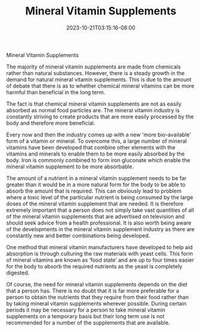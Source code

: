 ﻿---
title: "Mineral Vitamin Supplements"
date: 2023-10-21T03:15:16-08:00
description: "Vitamins Tips for Web Success"
featured_image: "/images/Vitamins.jpg"
tags: ["Vitamins"]
---

Mineral Vitamin Supplements

The majority of mineral vitamin supplements are made from chemicals rather than natural substances. However, there is a steady growth in the demand for natural mineral vitamin supplements. This is due to the amount of debate that there is as to whether chemical mineral vitamins can be more harmful than beneficial in the long term.

The fact is that chemical mineral vitamin supplements are not as easily absorbed as normal food particles are. The mineral vitamin industry is constantly striving to create products that are more easily processed by the body and therefore more beneficial. 

Every now and then the industry comes up with a new 'more bio-available' form of a vitamin or mineral. To overcome this, a large number of mineral vitamins have been developed that combine other elements with the vitamins and minerals to enable them to be more easily absorbed by the body. Iron is commonly combined to form iron gluconate which enable the mineral vitamin supplement to be more absorbable.

The amount of a nutrient in a mineral vitamin supplement needs to be far greater than it would be in a more natural form for the body to be able to absorb the amount that is required. This can obviously lead to problem where a toxic level of the particular nutrient is being consumed by the large doses of the mineral vitamin supplement that are needed. It is therefore extremely important that a person does not simply take vast quantities of all of the mineral vitamin supplements that are advertised on television and should seek advice from a health professional. It is also worth being aware of the developments in the mineral vitamin supplement industry as there are constantly new and better combinations being developed.

One method that mineral vitamin manufacturers have developed to help aid absorption is through culturing the raw materials with yeast cells. This form of mineral vitamins are known as ‘food state’ and are up to four times easier for the body to absorb the required nutrients as the yeast is completely digested.

Of course, the need for mineral vitamin supplements depends on the diet that a person has. There is no doubt that it is far more preferable for a person to obtain the nutrients that they require from their food rather than by taking mineral vitamin supplements wherever possible. During certain periods it may be necessary for a person to take mineral vitamin supplements on a temporary basis but their long term use is not recommended for a number of the supplements that are available.


